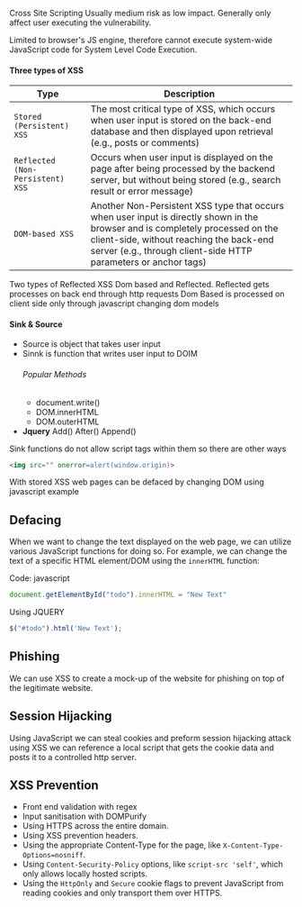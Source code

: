 Cross Site Scripting
Usually medium risk as low impact. Generally only affect user executing the vulnerability. 

Limited to browser's JS engine, therefore cannot execute system-wide JavaScript code for System Level Code Execution.

#### Three types of XSS
|Type|Description|
|---|---|
|`Stored (Persistent) XSS`|The most critical type of XSS, which occurs when user input is stored on the back-end database and then displayed upon retrieval (e.g., posts or comments)|
|`Reflected (Non-Persistent) XSS`|Occurs when user input is displayed on the page after being processed by the backend server, but without being stored (e.g., search result or error message)|
|`DOM-based XSS`|Another Non-Persistent XSS type that occurs when user input is directly shown in the browser and is completely processed on the client-side, without reaching the back-end server (e.g., through client-side HTTP parameters or anchor tags)|

Two types of Reflected XSS Dom based and Reflected.
Reflected gets processes on back end through http requests
Dom Based is processed on client side only through javascript changing dom models
#### Sink & Source
- Source is object that takes user input 
- Sinnk is function that writes user input to DOIM
	###### Popular Methods
	- document.write()
	- DOM.innerHTML
	- DOM.outerHTML
- __Jquery__
		Add()
		After()
		Append()


Sink functions do not allow script tags within them so there are other ways

```html
<img src="" onerror=alert(window.origin)>
```

With stored XSS web pages can be defaced by changing DOM using javascript
example 
## Defacing

When we want to change the text displayed on the web page, we can utilize various JavaScript functions for doing so. For example, we can change the text of a specific HTML element/DOM using the `innerHTML` function:

Code: javascript

```javascript
document.getElementById("todo").innerHTML = "New Text"
```

Using JQUERY 
```javascript
$("#todo").html('New Text');
```


## Phishing

We can use XSS to create a mock-up of the website for phishing on top of the legitimate website.

## Session Hijacking 
Using JavaScript we can steal cookies and preform session hijacking attack 
using XSS we can reference a local script that gets the cookie data and posts it to a controlled http server.


## XSS Prevention
- Front end validation with regex
- Input sanitisation with DOMPurify
- Using HTTPS across the entire domain.
- Using XSS prevention headers.
- Using the appropriate Content-Type for the page, like `X-Content-Type-Options=nosniff`.
- Using `Content-Security-Policy` options, like `script-src 'self'`, which only allows locally hosted scripts.
- Using the `HttpOnly` and `Secure` cookie flags to prevent JavaScript from reading cookies and only transport them over HTTPS.


